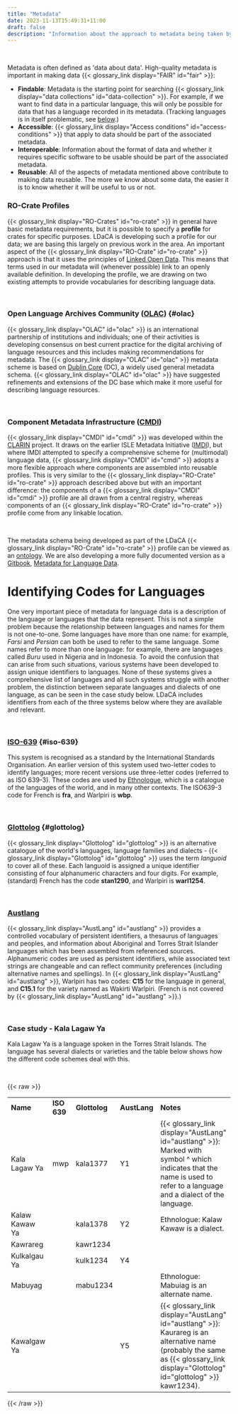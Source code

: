 ```yaml
---
title: "Metadata"
date: 2023-11-13T15:49:31+11:00
draft: false
description: "Information about the approach to metadata being taken by LDaCA."
---
```


<br>

Metadata is often defined as 'data about data'. High-quality metadata is important in making data {{< glossary_link display="FAIR" id="fair" >}}:

- **Findable**: Metadata is the starting point for searching {{< glossary_link display="data collections" id="data-collection" >}}. For example, if we want to find data in a particular language, this will only be possible for data that has a language recorded in its metadata. (Tracking languages is in itself problematic, see [below](#identifying-codes-for-languages).)
- **Accessible**: {{< glossary_link display="Access conditions" id="access-conditions" >}} that apply to data should be part of the associated metadata.
- **Interoperable**: Information about the format of data and whether it requires specific software to be usable should be part of the associated metadata.
- **Reusable**: All of the aspects of metadata mentioned above contribute to making data reusable. The more we know about some data, the easier it is to know whether it will be useful to us or not.

### RO-Crate Profiles

{{< glossary_link display="RO-Crates" id="ro-crate" >}} in general have basic metadata requirements, but it is possible to specify a **profile** for crates for specific purposes. LDaCA is developing such a profile for our data; we are basing this largely on previous work in the area. An important aspect of the {{< glossary_link display="RO-Crate" id="ro-crate" >}} approach is that it uses the principles of [Linked Open Data](https://en.wikipedia.org/wiki/Linked_data#Linked_open_data). This means that terms used in our metadata will (whenever possible) link to an openly available definition. In developing the profile, we are drawing on two existing attempts to provide vocabularies for describing language data.

<br>

### Open Language Archives Community ([OLAC](http://www.language-archives.org/)) {#olac}

{{< glossary_link display="OLAC" id="olac" >}} is an international partnership of institutions and individuals; one of their activities is developing consensus on best current practice for the digital archiving of language resources and this includes making recommendations for metadata. The {{< glossary_link display="OLAC" id="olac" >}} metadata scheme is based on [Dublin Core](https://www.dublincore.org/) (DC), a widely used general metadata schema. {{< glossary_link display="OLAC" id="olac" >}} have suggested refinements and extensions of the DC base which make it more useful for describing language resources.

<br>

### Component Metadata Infrastructure ([CMDI](https://www.clarin.eu/content/component-metadata))

{{< glossary_link display="CMDI" id="cmdi" >}} was developed within the [CLARIN](https://www.clarin.eu) project. It draws on the earlier ISLE Metadata Initiative ([IMDI](https://en.wikipedia.org/wiki/IMDI)), but where IMDI attempted to specify a comprehensive scheme for (multimodal) language data, {{< glossary_link display="CMDI" id="cmdi" >}} adopts a more flexible approach where components are assembled into reusable profiles. This is very similar to the {{< glossary_link display="RO-Crate" id="ro-crate" >}} approach described above but with an important difference: the components of a {{< glossary_link display="CMDI" id="cmdi" >}} profile are all drawn from a central registry, whereas components of an {{< glossary_link display="RO-Crate" id="ro-crate" >}} profile come from any linkable location.

<br>

The metadata schema being developed as part of the LDaCA {{< glossary_link display="RO-Crate" id="ro-crate" >}} profile can be viewed as an [ontology](https://github.com/Language-Research-Technology/language-data-commons-vocabs/blob/master/ontology.md). We are also developing a more fully documented version as a [Gitbook](https://www.gitbook.com/), [Metadata for Language Data](https://ldaca.gitbook.io/metadata-for-language-data/).

# Identifying Codes for Languages

One very important piece of metadata for language data is a description of the language or languages that the data represent. This is not a simple problem because the relationship between languages and names for them is not one-to-one. Some languages have more than one name: for example, _Farsi_ and _Persian_ can both be used to refer to the same language. Some names refer to more than one language: for example, there are languages called _Buru_ used in Nigeria and in Indonesia. To avoid the confusion that can arise from such situations, various systems have been developed to assign unique identifiers to languages. None of these systems gives a comprehensive list of languages and all such systems struggle with another problem, the distinction between separate languages and dialects of one language, as can be seen in the case study below. LDaCA includes identifiers from each of the three systems below where they are available and relevant.

<br>

### [ISO-639](https://iso639-3.sil.org/) {#iso-639}

This system is recognised as a standard by the International Standards Organisation. An earlier version of this system used two-letter codes to identify languages; more recent versions use three-letter codes (referred to as ISO 639-3). These codes are used by [Ethnologue](https://www.ethnologue.com/), which is a catalogue of the languages of the world, and in many other contexts. The ISO639-3 code for French is **fra**, and Warlpiri is **wbp**.

<br>

### [Glottolog](https://glottolog.org/) {#glottolog}

{{< glossary_link display="Glottolog" id="glottolog" >}} is an alternative catalogue of the world's languages, language families and dialects - {{< glossary_link display="Glottolog" id="glottolog" >}} uses the term _languoid_ to cover all of these. Each languoid is assigned a unique identifier consisting of four alphanumeric characters and four digits. For example, (standard) French has the code **stan1290**, and Warlpiri is **warl1254**.

<br>

### [Austlang](https://collection.aiatsis.gov.au/austlang/about)

{{< glossary_link display="AustLang" id="austlang" >}} provides a controlled vocabulary of persistent identifiers, a thesaurus of languages and peoples, and information about Aboriginal and Torres Strait Islander languages which has been assembled from referenced sources. Alphanumeric codes are used as persistent identifiers, while associated text strings are changeable and can reflect community preferences (including alternative names and spellings). In {{< glossary_link display="AustLang" id="austlang" >}}, Warlpiri has two codes: **C15** for the language in general, and **C15.1** for the variety named as Wakirti Warlpiri. (French is not covered by {{< glossary_link display="AustLang" id="austlang" >}}.)

<br>

### Case study - Kala Lagaw Ya

Kala Lagaw Ya is a language spoken in the Torres Strait Islands. The language has several dialects or varieties and the table below shows how the different code schemes deal with this.

<br>

{{< raw >}}

<table>
<tr><td><b>Name</b></td><td><b>ISO 639</b></td><td><b>Glottolog</b></td><td><b>AustLang</b></td><td><b>Notes</b></td></tr>
<tr><td>Kala Lagaw Ya</td><td>mwp</td><td>kala1377</td><td>Y1</td><td>{{< glossary_link display="AustLang" id="austlang" >}}: Marked with symbol ^ which indicates that the name is used to refer to a language and a dialect of the language.</td></tr>
<tr><td>Kalaw Kawaw Ya</td><td></td><td>kala1378</td><td>Y2</td><td>Ethnologue: Kalaw Kawaw is a dialect.</td></tr>
<tr><td>Kawrareg</td><td></td><td>kawr1234</td><td></td><td></td></tr>
<tr><td>Kulkalgau Ya</td><td></td><td>kulk1234</td><td>Y4</td><td></td></tr>
<tr><td>Mabuyag</td><td></td><td>mabu1234</td><td></td><td>Ethnologue: Mabuiag is an alternate name.</td></tr>
<tr><td>Kawalgaw Ya</td><td></td><td></td><td>Y5</td><td>{{< glossary_link display="AustLang" id="austlang" >}}: Kaurareg is an alternative name (probably the same as {{< glossary_link display="Glottolog" id="glottolog" >}} kawr1234).</td></tr>
</table>

{{< /raw >}}

<br>
